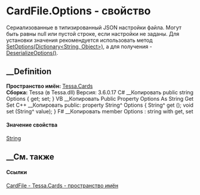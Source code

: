 # CardFile.Options - свойство
Сериализованные в типизированный JSON настройки файла. Могут быть равны null
или пустой строке, если настройки не заданы. Для установки значения
рекомендуется использовать метод [SetOptions(Dictionary<String,
Object>)](M_Tessa_Cards_CardFile_SetOptions.htm), а для получения -
[DeserializeOptions()](M_Tessa_Cards_CardFile_DeserializeOptions.htm).
## __Definition
 **Пространство имён:** [Tessa.Cards](N_Tessa_Cards.htm)  
 **Сборка:** Tessa (в Tessa.dll) Версия: 3.6.0.17
C# __Копировать
     public string Options { get; set; }
VB __Копировать
     Public Property Options As String
    	Get
    	Set
C++ __Копировать
     public:
    property String^ Options {
    	String^ get ();
    	void set (String^ value);
    }
F# __Копировать
     member Options : string with get, set
#### Значение свойства
[String](https://learn.microsoft.com/dotnet/api/system.string)
##  __См. также
#### Ссылки
[CardFile - ](T_Tessa_Cards_CardFile.htm)
[Tessa.Cards - пространство имён](N_Tessa_Cards.htm)
